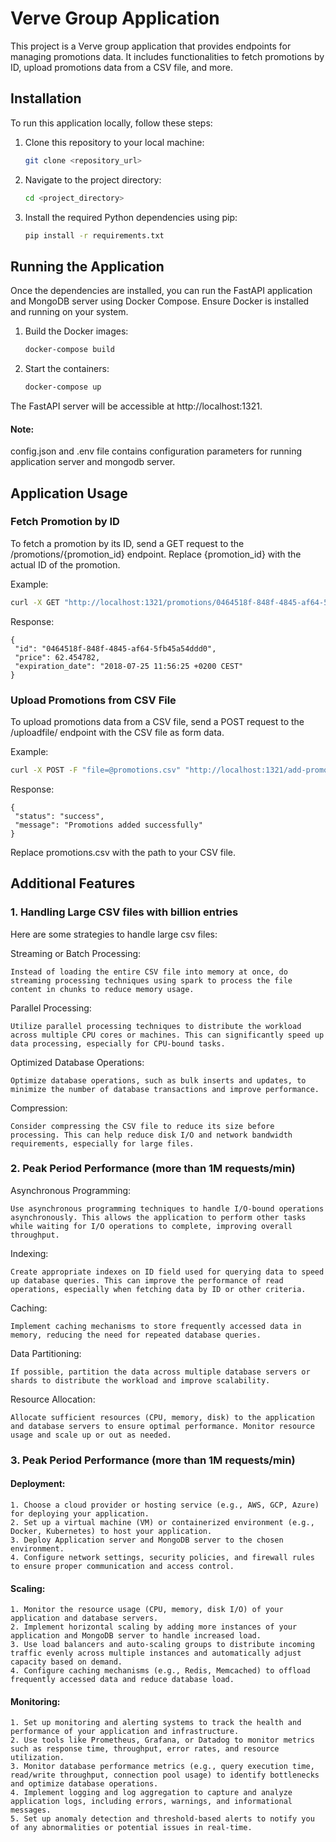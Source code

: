 # Verve Group Application

This project is a Verve group application that provides endpoints for managing promotions data. It includes functionalities to fetch promotions by ID, upload promotions data from a CSV file, and more.

## Installation

To run this application locally, follow these steps:

1. Clone this repository to your local machine:
   ```bash
   git clone <repository_url>
   ```
2. Navigate to the project directory:
   ```bash
   cd <project_directory>
   ```
3. Install the required Python dependencies using pip:
   ```bash
   pip install -r requirements.txt
   ```

## Running the Application

Once the dependencies are installed, you can run the FastAPI application and MongoDB server using Docker Compose. Ensure Docker is installed and running on your system.

1. Build the Docker images:
   ```bash
   docker-compose build
   ```
2. Start the containers:
   ```bash
   docker-compose up
   ```

The FastAPI server will be accessible at http://localhost:1321.

#### Note: 
config.json and .env file contains configuration parameters for running application server
   and mongodb server.


## Application Usage

### Fetch Promotion by ID

To fetch a promotion by its ID, send a GET request to the /promotions/{promotion_id} endpoint. Replace {promotion_id} with the actual ID of the promotion.

Example:
   ```bash
   curl -X GET "http://localhost:1321/promotions/0464518f-848f-4845-af64-5fb45a54ddd0"
   ```
Response:
   ```
   {
    "id": "0464518f-848f-4845-af64-5fb45a54ddd0",
    "price": 62.454782,
    "expiration_date": "2018-07-25 11:56:25 +0200 CEST"
   }
   ```

### Upload Promotions from CSV File

To upload promotions data from a CSV file, send a POST request to the /uploadfile/ endpoint with the CSV file as form data.

Example:
   ```bash
   curl -X POST -F "file=@promotions.csv" "http://localhost:1321/add-promotions/"
   ```
Response:
   ```
   {
    "status": "success",
    "message": "Promotions added successfully"
   }
   ```

Replace promotions.csv with the path to your CSV file.

## Additional Features
### 1. Handling Large CSV files with billion entries
Here are some strategies to handle large csv files:

Streaming or Batch Processing: 
```
Instead of loading the entire CSV file into memory at once, do streaming processing techniques using spark to process the file content in chunks to reduce memory usage.
```

Parallel Processing: 
```
Utilize parallel processing techniques to distribute the workload across multiple CPU cores or machines. This can significantly speed up data processing, especially for CPU-bound tasks.
```

Optimized Database Operations: 
```
Optimize database operations, such as bulk inserts and updates, to minimize the number of database transactions and improve performance.
```

Compression: 
```
Consider compressing the CSV file to reduce its size before processing. This can help reduce disk I/O and network bandwidth requirements, especially for large files.
```

### 2. Peak Period Performance (more than 1M requests/min)
Asynchronous Programming:
``` 
Use asynchronous programming techniques to handle I/O-bound operations asynchronously. This allows the application to perform other tasks while waiting for I/O operations to complete, improving overall throughput.
```

Indexing: 
```
Create appropriate indexes on ID field used for querying data to speed up database queries. This can improve the performance of read operations, especially when fetching data by ID or other criteria.
```

Caching: 
```
Implement caching mechanisms to store frequently accessed data in memory, reducing the need for repeated database queries.
```

Data Partitioning: 
```
If possible, partition the data across multiple database servers or shards to distribute the workload and improve scalability.
```

Resource Allocation: 
```
Allocate sufficient resources (CPU, memory, disk) to the application and database servers to ensure optimal performance. Monitor resource usage and scale up or out as needed.
```

### 3. Peak Period Performance (more than 1M requests/min)
#### Deployment:
```
1. Choose a cloud provider or hosting service (e.g., AWS, GCP, Azure) for deploying your application.
2. Set up a virtual machine (VM) or containerized environment (e.g., Docker, Kubernetes) to host your application.
3. Deploy Application server and MongoDB server to the chosen environment.
4. Configure network settings, security policies, and firewall rules to ensure proper communication and access control.
```
#### Scaling:
```
1. Monitor the resource usage (CPU, memory, disk I/O) of your application and database servers.
2. Implement horizontal scaling by adding more instances of your application and MongoDB server to handle increased load.
3. Use load balancers and auto-scaling groups to distribute incoming traffic evenly across multiple instances and automatically adjust capacity based on demand.
4. Configure caching mechanisms (e.g., Redis, Memcached) to offload frequently accessed data and reduce database load.
```
#### Monitoring:
```
1. Set up monitoring and alerting systems to track the health and performance of your application and infrastructure.
2. Use tools like Prometheus, Grafana, or Datadog to monitor metrics such as response time, throughput, error rates, and resource utilization.
3. Monitor database performance metrics (e.g., query execution time, read/write throughput, connection pool usage) to identify bottlenecks and optimize database operations.
4. Implement logging and log aggregation to capture and analyze application logs, including errors, warnings, and informational messages.
5. Set up anomaly detection and threshold-based alerts to notify you of any abnormalities or potential issues in real-time.
```